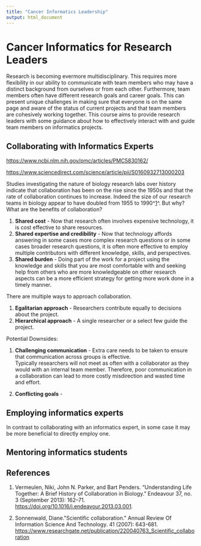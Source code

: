 ```yaml
---
title: "Cancer Informatics Leadership"
output: html_document
---
```


# Cancer Informatics for Research Leaders

Research is becoming evermore multidisciplinary. This requires more flexibility in our ability to communicate with team members who may have a distinct background from ourselves or from each other. Furthermore, team members often have different research goals and career goals. This can present unique challenges in making sure that everyone is on the same page and aware of the status of current projects and that team members are cohesively working together. This course aims to provide research leaders with some guidance about how to effectively interact with and guide team members on informatics projects.

## Collaborating with Informatics Experts
https://www.ncbi.nlm.nih.gov/pmc/articles/PMC5830162/

https://www.sciencedirect.com/science/article/pii/S0160932713000203

Studies investigating the nature of biology research labs over history indicate that collaboration has been on the rise since the 1950s and that the rate of collaboration continues to increase. Indeed the size of our research teams in biology appear to have doubled from 1955 to 1990^[1](https://doi.org/10.1016/j.endeavour.2013.03.001)^. But why? What are the benefits of collaboration?

1) **Shared cost** - Now that research often involves expensive technology, it is cost effective to share resources.    
2) **Shared expertise and credibility** - Now that technology affords answering in some cases more complex research questions or in some cases broader research questions, it is often more effective to employ multiple contributors with different knowledge, skills, and perspectives.  
3) **Shared burden** - Doing part of the work for a project using the knowledge and skills that you are most comfortable with and seeking help from others who are more knowledgeable on other research aspects can be a more efficient strategy for getting more work done in a timely manner.  

There are multiple ways to approach collaboration. 

1) **Egalitarian approach** - Researchers contribute equally to decisions about the project.  
2) **Hierarchical approach** - A single researcher or a select few guide the project.

Potential Downsides:

1) **Challenging communication** - Extra care needs to be taken to ensure that communication across groups is effective.  
Typically researchers will not meet as often with a collaborator as they would with an internal team member. Therefore,   poor communication  in a collaboration can lead to more costly misdirection and wasted time and effort.

2) **Conflicting goals** -  

## Employing informatics experts

In contrast to collaborating with an informatics expert, in some case it may be more beneficial to directly employ one. 



## Mentoring informatics students


## References
1) Vermeulen, Niki, John N. Parker, and Bart Penders. “Understanding Life Together: A Brief History of Collaboration in Biology.” Endeavour 37, no. 3 (September 2013): 162–71. https://doi.org/10.1016/j.endeavour.2013.03.001.

2) Sonnenwald, Diane."Scientific collaboration."  Annual Review Of Information Science And Technology. 41 (2007): 643-681. https://www.researchgate.net/publication/220040763_Scientific_collaboration


